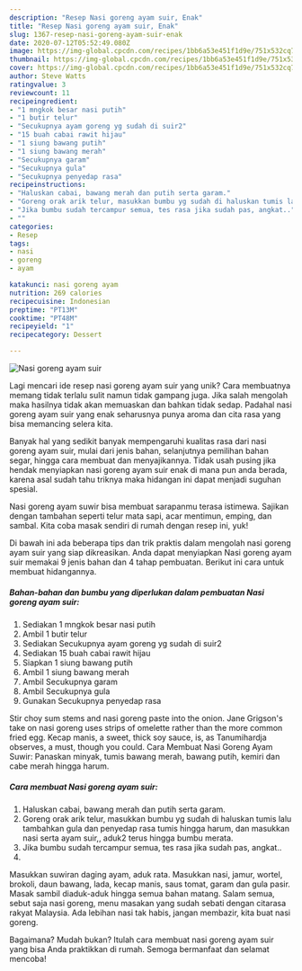 ```yaml
---
description: "Resep Nasi goreng ayam suir, Enak"
title: "Resep Nasi goreng ayam suir, Enak"
slug: 1367-resep-nasi-goreng-ayam-suir-enak
date: 2020-07-12T05:52:49.080Z
image: https://img-global.cpcdn.com/recipes/1bb6a53e451f1d9e/751x532cq70/nasi-goreng-ayam-suir-foto-resep-utama.jpg
thumbnail: https://img-global.cpcdn.com/recipes/1bb6a53e451f1d9e/751x532cq70/nasi-goreng-ayam-suir-foto-resep-utama.jpg
cover: https://img-global.cpcdn.com/recipes/1bb6a53e451f1d9e/751x532cq70/nasi-goreng-ayam-suir-foto-resep-utama.jpg
author: Steve Watts
ratingvalue: 3
reviewcount: 11
recipeingredient:
- "1 mngkok besar nasi putih"
- "1 butir telur"
- "Secukupnya ayam goreng yg sudah di suir2"
- "15 buah cabai rawit hijau"
- "1 siung bawang putih"
- "1 siung bawang merah"
- "Secukupnya garam"
- "Secukupnya gula"
- "Secukupnya penyedap rasa"
recipeinstructions:
- "Haluskan cabai, bawang merah dan putih serta garam."
- "Goreng orak arik telur, masukkan bumbu yg sudah di haluskan tumis lalu tambahkan gula dan penyedap rasa tumis hingga harum, dan masukkan nasi serta ayam suir,, aduk2 terus hingga bumbu merata."
- "Jika bumbu sudah tercampur semua, tes rasa jika sudah pas, angkat.."
- ""
categories:
- Resep
tags:
- nasi
- goreng
- ayam

katakunci: nasi goreng ayam 
nutrition: 269 calories
recipecuisine: Indonesian
preptime: "PT13M"
cooktime: "PT48M"
recipeyield: "1"
recipecategory: Dessert

---
```



![Nasi goreng ayam suir](https://img-global.cpcdn.com/recipes/1bb6a53e451f1d9e/751x532cq70/nasi-goreng-ayam-suir-foto-resep-utama.jpg)

Lagi mencari ide resep nasi goreng ayam suir yang unik? Cara membuatnya memang tidak terlalu sulit namun tidak gampang juga. Jika salah mengolah maka hasilnya tidak akan memuaskan dan bahkan tidak sedap. Padahal nasi goreng ayam suir yang enak seharusnya punya aroma dan cita rasa yang bisa memancing selera kita.

Banyak hal yang sedikit banyak mempengaruhi kualitas rasa dari nasi goreng ayam suir, mulai dari jenis bahan, selanjutnya pemilihan bahan segar, hingga cara membuat dan menyajikannya. Tidak usah pusing jika hendak menyiapkan nasi goreng ayam suir enak di mana pun anda berada, karena asal sudah tahu triknya maka hidangan ini dapat menjadi suguhan spesial.

Nasi goreng ayam suwir bisa membuat sarapanmu terasa istimewa. Sajikan dengan tambahan seperti telur mata sapi, acar mentimun, emping, dan sambal. Kita coba masak sendiri di rumah dengan resep ini, yuk!


Di bawah ini ada beberapa tips dan trik praktis dalam mengolah nasi goreng ayam suir yang siap dikreasikan. Anda dapat menyiapkan Nasi goreng ayam suir memakai 9 jenis bahan dan 4 tahap pembuatan. Berikut ini cara untuk membuat hidangannya.

<!--inarticleads1-->

##### Bahan-bahan dan bumbu yang diperlukan dalam pembuatan Nasi goreng ayam suir:

1. Sediakan 1 mngkok besar nasi putih
1. Ambil 1 butir telur
1. Sediakan Secukupnya ayam goreng yg sudah di suir2
1. Sediakan 15 buah cabai rawit hijau
1. Siapkan 1 siung bawang putih
1. Ambil 1 siung bawang merah
1. Ambil Secukupnya garam
1. Ambil Secukupnya gula
1. Gunakan Secukupnya penyedap rasa


Stir choy sum stems and nasi goreng paste into the onion. Jane Grigson&#39;s take on nasi goreng uses strips of omelette rather than the more common fried egg. Kecap manis, a sweet, thick soy sauce, is, as Tanumihardja observes, a must, though you could. Cara Membuat Nasi Goreng Ayam Suwir: Panaskan minyak, tumis bawang merah, bawang putih, kemiri dan cabe merah hingga harum. 

<!--inarticleads2-->

##### Cara membuat Nasi goreng ayam suir:

1. Haluskan cabai, bawang merah dan putih serta garam.
1. Goreng orak arik telur, masukkan bumbu yg sudah di haluskan tumis lalu tambahkan gula dan penyedap rasa tumis hingga harum, dan masukkan nasi serta ayam suir,, aduk2 terus hingga bumbu merata.
1. Jika bumbu sudah tercampur semua, tes rasa jika sudah pas, angkat..
1. 


Masukkan suwiran daging ayam, aduk rata. Masukkan nasi, jamur, wortel, brokoli, daun bawang, lada, kecap manis, saus tomat, garam dan gula pasir. Masak sambil diaduk-aduk hingga semua bahan matang. Salam semua, sebut saja nasi goreng, menu masakan yang sudah sebati dengan citarasa rakyat Malaysia. Ada lebihan nasi tak habis, jangan membazir, kita buat nasi goreng. 

Bagaimana? Mudah bukan? Itulah cara membuat nasi goreng ayam suir yang bisa Anda praktikkan di rumah. Semoga bermanfaat dan selamat mencoba!
